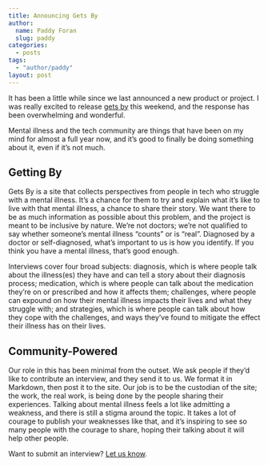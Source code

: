 ```yaml
---
title: Announcing Gets By
author:
  name: Paddy Foran
  slug: paddy
categories:
  - posts
tags:
  - "author/paddy"
layout: post
---
```


It has been a little while since we last announced a new product or project. I was really excited to release [gets by](http://getsby.co) this weekend, and the response has been overwhelming and wonderful.

Mental illness and the tech community are things that have been on my mind for almost a full year now, and it&rsquo;s good to finally be doing something about it, even if it&rsquo;s not much.

<!-- break -->

## Getting By

Gets By is a site that collects perspectives from people in tech who struggle with a mental illness. It&rsquo;s a chance for them to try and explain what it&rsquo;s like to live with that mental illness, a chance to share their story. We want there to be as much information as possible about this problem, and the project is meant to be inclusive by nature. We&rsquo;re not doctors; we&rsquo;re not qualified to say whether someone&rsquo;s mental illness &ldquo;counts&rdquo; or is &ldquo;real&rdquo;. Diagnosed by a doctor or self-diagnosed, what&rsquo;s important to us is how you identify. If you think you have a mental illness, that&rsquo;s good enough.

Interviews cover four broad subjects: diagnosis, which is where people talk about the illness(es) they have and can tell a story about their diagnosis process; medication, which is where people can talk about the medication they&rsquo;re on or prescribed and how it affects them; challenges, where people can expound on how their mental illness impacts their lives and what they struggle with; and strategies, which is where people can talk about how they cope with the challenges, and ways they&rsquo;ve found to mitigate the effect their illness has on their lives.

## Community-Powered

Our role in this has been minimal from the outset. We ask people if they&rsquo;d like to contribute an interview, and they send it to us. We format it in Markdown, then post it to the site. Our job is to be the custodian of the site; the work, the real work, is being done by the people sharing their experiences. Talking about mental illness feels a lot like admitting a weakness, and there is still a stigma around the topic. It takes a lot of courage to publish your weaknesses like that, and it&rsquo;s inspiring to see so many people with the courage to share, hoping their talking about it will help other people.

Want to submit an interview? [Let us know](https://github.com/secondbit/getsby/issues/new).
